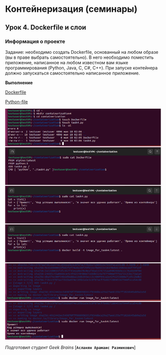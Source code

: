 ﻿# Контейнеризация (семинары)

## Урок 4. Dockerfile и слои

### **Информация о проекте**

Задание: необходимо создать Dockerfile, основанный на любом образе (вы в праве выбрать самостоятельно).
В него необходимо поместить приложение, написанное на любом известном вам языке программирования (Python, Java, C, С#, C++).
При запуске контейнера должно запускаться самостоятельно написанное приложение.


**Выполнение**

[Dockerfile](https://github.com/Terekhov-A-S/Containerization-Seminar_4/blob/main/Dockerfile)


[Python-file](https://github.com/Terekhov-A-S/Containerization-Seminar_4/blob/main/task4.py)

![command for linux containerization](https://github.com/Terekhov-A-S/Containerization-Seminar_4/blob/main/source/02-08-35.png?raw=true)
![command for linux containerization](https://github.com/Terekhov-A-S/Containerization-Seminar_4/blob/main/source/02-09-34.png?raw=true)
![command for linux containerization](https://github.com/Terekhov-A-S/Containerization-Seminar_4/blob/main/source/02-10-00.png?raw=true)
![command for linux containerization](https://github.com/Terekhov-A-S/Containerization-Seminar_4/blob/main/source/02-10-58.png?raw=true)
![command for linux containerization](https://github.com/Terekhov-A-S/Containerization-Seminar_4/blob/main/source/02-12-45.png?raw=true)
![command for linux containerization](https://github.com/Terekhov-A-S/Containerization-Seminar_4/blob/main/source/02-12-54.png?raw=true)





*Подготовил студент Geek Brains* [**`Асланян Арамаис Размикович`**]